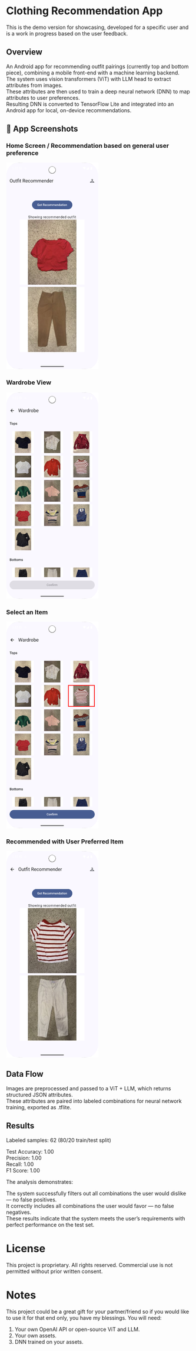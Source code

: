 # Clothing Recommendation App

This is the demo version for showcasing, developed for a specific user and is a work in progress based on the user feedback.

## Overview

An Android app for recommending outfit pairings (currently top and bottom piece), combining a mobile front-end with a machine learning backend.  
The system uses vision transformers (ViT) with LLM head to extract attributes from images.  
These attributes are then used to train a deep neural network (DNN) to map attributes to user preferences.  
Resulting DNN is converted to TensorFlow Lite and integrated into an Android app for local, on-device recommendations.

## 📱 App Screenshots

### Home Screen / Recommendation based on general user preference
<img src="screenshots/Screenshot_1.png" width="250"/>

### Wardrobe View
<img src="screenshots/Screenshot_2.png" width="250"/>

### Select an Item
<img src="screenshots/Screenshot_3.png" width="250"/>

### Recommended with User Preferred Item
<img src="screenshots/Screenshot_4.png" width="250"/>

## Data Flow

Images are preprocessed and passed to a ViT + LLM, which returns structured JSON attributes.  
These attributes are paired into labeled combinations for neural network training, exported as .tflite.

## Results
Labeled samples: 62  (80/20 train/test split)

Test Accuracy: 1.00  
Precision: 1.00  
Recall: 1.00  
F1 Score: 1.00  

The analysis demonstrates:

The system successfully filters out all combinations the user would dislike — no false positives.  
It correctly includes all combinations the user would favor — no false negatives.  
These results indicate that the system meets the user’s requirements with perfect performance on the test set.  

# License

This project is proprietary. All rights reserved. Commercial use is not permitted without prior written consent.

# Notes

This project could be a great gift for your partner/friend so if you would like to use it for that end only, you have my blessings. You will need:  
1. Your own OpenAI API or open-source ViT and LLM.
2. Your own assets.
3. DNN trained on your assets.
